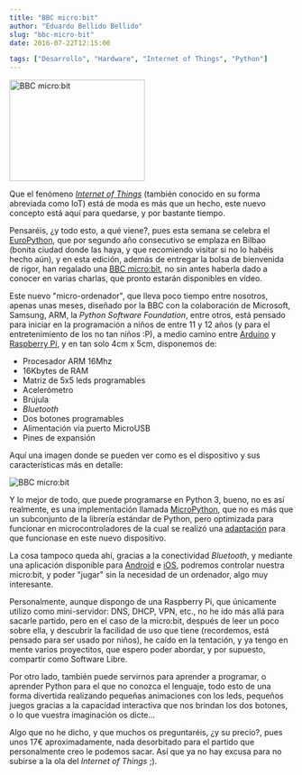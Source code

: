```yaml
---
title: "BBC micro:bit"
author: "Eduardo Bellido Bellido"
slug: "bbc-micro-bit"
date: 2016-07-22T12:15:00

tags: ["Desarrollo", "Hardware", "Internet of Things", "Python"]
---
```



<img src='/images/bbc-microbit.jpg' alt='BBC micro:bit' class='border align-right' height='180' width='240'/>

Que el fenómeno [*Internet of Things*](https://es.wikipedia.org/wiki/Internet_de_las_cosas) (también conocido en su forma abreviada como IoT) está de moda es más que un hecho, este nuevo concepto está aquí para quedarse, y por bastante tiempo.

Pensaréis, ¿y todo esto, a qué viene?, pues esta semana se celebra el [EuroPython](https://europython.eu), que por segundo año consecutivo se emplaza en Bilbao (bonita ciudad donde las haya, y que recomiendo visitar si no lo habéis hecho aún), y en esta edición, además de entregar la bolsa de bienvenida de rigor, han regalado una [BBC micro:bit](https://www.microbit.co.uk/), no sin antes haberla dado a conocer en varias charlas, que pronto estarán disponibles en vídeo.

<!--more-->


Este nuevo "micro-ordenador", que lleva poco tiempo entre nosotros, apenas unas meses, diseñado por la BBC con la colaboración de Microsoft, Samsung, ARM, la *Python Software Foundation*, entre otros, está pensado para iniciar en la programación a niños de entre 11 y 12 años (y para el entretenimiento de los no tan niños :P), a medio camino entre [Arduino](https://www.arduino.cc/) y [Raspberry Pi](https://www.raspberrypi.org/), y en tan solo 4cm x 5cm, disponemos de:

- Procesador ARM 16Mhz
- 16Kbytes de RAM
- Matriz de 5x5 leds programables
- Acelerómetro
- Brújula
- *Bluetooth*
- Dos botones programables
- Alimentación vía puerto MicroUSB
- Pines de expansión

Aquí una imagen donde se pueden ver como es el dispositivo y sus características más en detalle:

<img src='/images/bbc-microbit-detail.png' alt='BBC micro:bit' />

Y lo mejor de todo, que puede programarse en Python 3, bueno, no es así realmente, es una implementación llamada [MicroPython](https://micropython.org/), que no es más que un subconjunto de la librería estándar de Python, pero optimizada para funcionar en microcontroladores de la cual se realizó una [adaptación](https://github.com/bbcmicrobit/micropython) para que funcionase en este nuevo dispositivo.

La cosa tampoco queda ahí, gracias a la conectividad *Bluetooth*, y mediante una aplicación disponible para [Android](https://play.google.com/store/apps/details?id=com.samsung.microbit) e [iOS](https://itunes.apple.com/es/app/micro-bit/id1092687276), podremos controlar nuestra micro:bit, y poder "jugar" sin la necesidad de un ordenador, algo muy interesante.

Personalmente, aunque dispongo de una Raspberry Pi, que únicamente utilizo como mini-servidor: DNS, DHCP, VPN, etc., no he ido más allá para sacarle partido, pero en el caso de la micro:bit, después de leer un poco sobre ella, y descubrir la facilidad de uso que tiene (recordemos, está pensado para ser usado por niños), he caído en la tentación, y ya tengo en mente varios proyectitos, que espero poder abordar, y por supuesto, compartir como Software Libre.

Por otro lado, también puede servirnos para aprender a programar, o aprender Python para el que no conozca el lenguaje, todo esto de una forma divertida realizando pequeñas animaciones con los leds, pequeños juegos gracias a la capacidad interactiva que nos brindan los dos botones, o lo que vuestra imaginación os dicte...

Algo que no he dicho, y que muchos os preguntaréis, ¿y su precio?, pues unos 17€ aproximadamente, nada desorbitado para el partido que personalmente creo le podemos sacar. Así que ya no hay excusa para no subirse a la ola del *Internet of Things* ;).
